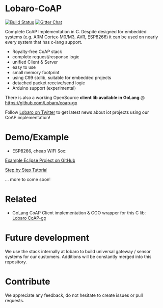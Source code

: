 # Lobaro-CoAP

[![Build Status](https://travis-ci.org/Lobaro/lobaro-coap.svg?branch=master)](https://travis-ci.org/Lobaro/lobaro-coap)
[![Gitter Chat](http://img.shields.io/badge/chat-online-brightgreen.svg)](https://gitter.im/lobaro-iot/Lobby)

Complete CoAP Implementation in C.
Despite designed for embedded systems (e.g. ARM Cortex-M0/M3, AVR, ESP8266) it can be used on nearly every system that has c-lang support.

* Royalty-free CoAP stack
* complete request/response logic
* unified Client & Server
* easy to use
* small memory footprint
* using C99 stdlib, suitable for embedded projects
* detached packet receive/send logic
* Arduino support (experimental)

There is also a working OpenSource **client lib available in GoLang** @ https://github.com/Lobaro/coap-go

Follow [Lobaro on Twitter](https://twitter.com/LobaroHH) to get latest news about iot projects using our CoAP implementation!

# Demo/Example
* ESP8266, cheap WIFI Soc:

[Example Eclipse Project on GitHub](https://github.com/Lobaro/lobaro-coap-on-esp8266)

[Step by Step Tutorial](http://www.lobaro.com/lobaro-coap-on-esp8266/)

... more to come soon!

# Related
* GoLang CoAP Client implementation & CGO wrapper for this C lib: [Lobaro CoAP-go](https://github.com/Lobaro/coap-go)

# Future development
We use the stack internally at lobaro to build universal gateway / sensor systems for our customers. Additions will be constantly merged into this repository. 

# Contribute
We appreciate any feedback, do not hesitate to create issues or pull requests.

